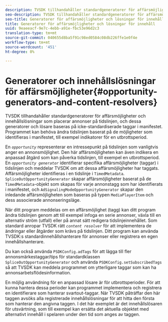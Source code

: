 ```yaml
---
description: TVSDK tillhandahåller standardgeneratorer för affärsmöjligheter och innehållslösningar som placerar annonser på tidslinjen, och dessa generatorer och lösare baseras på icke-standardiserade taggar i manifestet. Programmet kan behöva ändra tidslinjen baserat på de möjligheter som identifieras i manifestet, till exempel indikatorer för en utbrottsperiod.
seo-description: TVSDK tillhandahåller standardgeneratorer för affärsmöjligheter och innehållslösningar som placerar annonser på tidslinjen, och dessa generatorer och lösare baseras på icke-standardiserade taggar i manifestet. Programmet kan behöva ändra tidslinjen baserat på de möjligheter som identifieras i manifestet, till exempel indikatorer för en utbrottsperiod.
seo-title: Generatorer för affärsmöjligheter och lösningar för innehåll
title: Generatorer för affärsmöjligheter och lösningar för innehåll
uuid: 9eaeeacf-9e7c-4ebb-a91e-fbc53e96d2c3
translation-type: tm+mt
source-git-commit: 040655d8ba5f91c98ed0584c08db226ffe1e0f4e
workflow-type: tm+mt
source-wordcount: '451'
ht-degree: 0%

---
```



# Generatorer och innehållslösningar för affärsmöjligheter{#opportunity-generators-and-content-resolvers}

TVSDK tillhandahåller standardgeneratorer för affärsmöjligheter och innehållslösningar som placerar annonser på tidslinjen, och dessa generatorer och lösare baseras på icke-standardiserade taggar i manifestet. Programmet kan behöva ändra tidslinjen baserat på de möjligheter som identifieras i manifestet, till exempel indikatorer för en utbrottsperiod.

En *`opportunity`* representerar en intressepunkt på tidslinjen som vanligtvis anger en annonsmöjlighet. Den här affärsmöjligheten kan även indikera en anpassad åtgärd som kan påverka tidslinjen, till exempel en utbrottsperiod. En *`opportunity generator`* identifierar specifika affärsmöjligheter (taggar) i tidslinjen och meddelar TVSDK om att dessa affärsmöjligheter har taggats. Affärsmöjligheter identifieras i en tidslinje i `TimedMetadata`. `SpliceOutOpportunityGenerator` skapar affärsmöjligheter baserat på de `TimedMetadata`-objekt som skapas för varje annonstagg som har identifierats i manifestet, och `AdSignalingModeOpportunityGenerator` skapar den inledande affärsmöjligheten som baseras på typen `MediaPlayerItem` och dess associerade annonseringsläge.

När ditt program meddelas om en affärsmöjlighet (tagg) kan ditt program ändra tidslinjen genom att till exempel infoga en serie annonser, växla till en alternativ ström (utfall) eller på annat sätt redigera tidslinjeinnehållet. Som standard anropar TVSDK rätt *`content resolver`* för att implementera de ändringar eller åtgärder som krävs på tidslinjen. Ditt program kan använda TVSDK:s standardinnehållshanterare för annonser eller registrera en egen innehållshanterare.

Du kan också använda `PSDKConfig.adTags` för att lägga till fler annonsmärkestaggar/tips för standardklassen `SpliceOutOpportunityGenerator` och använda `PSDKConfig.setSubscribedTags` så att TVSDK kan meddela programmet om ytterligare taggar som kan ha annonsarbetsflödesinformation.

En möjlig användning för en anpassad lösare är för utbrottsperioder. För att kunna hantera dessa perioder kan programmet implementera och registrera en identifierare som hanterar svartout-taggar. När TVSDK påträffar den här taggen avsöks alla registrerade innehållslösningar för att hitta den första som hanterar den angivna taggen. I det här exemplet är det innehållslösaren för utsvärtning, som till exempel kan ersätta det aktuella objektet med alternativt innehåll i spelaren under den tid som anges av taggen.
